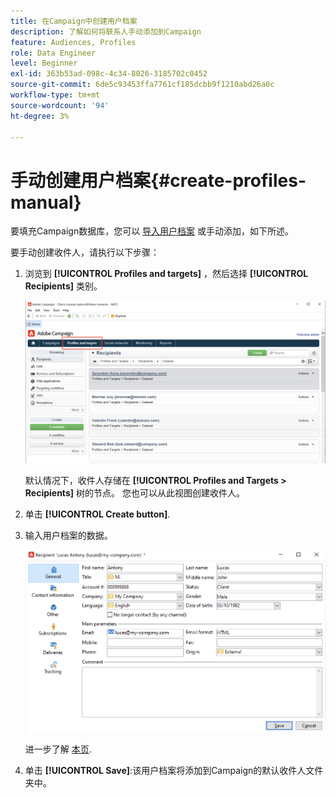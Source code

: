 ```yaml
---
title: 在Campaign中创建用户档案
description: 了解如何将联系人手动添加到Campaign
feature: Audiences, Profiles
role: Data Engineer
level: Beginner
exl-id: 363b53ad-098c-4c34-8026-3185702c0452
source-git-commit: 6de5c93453ffa7761cf185dcbb9f1210abd26a0c
workflow-type: tm+mt
source-wordcount: '94'
ht-degree: 3%

---
```


# 手动创建用户档案{#create-profiles-manual}

要填充Campaign数据库，您可以 [导入用户档案](import-profiles.md) 或手动添加，如下所述。

要手动创建收件人，请执行以下步骤：

1. 浏览到 **[!UICONTROL Profiles and targets]** ，然后选择 **[!UICONTROL Recipients]** 类别。

   ![](assets/profiles-and-targets.png)

   默认情况下，收件人存储在 **[!UICONTROL Profiles and Targets > Recipients]** 树的节点。 您也可以从此视图创建收件人。

1. 单击 **[!UICONTROL Create button]**.
1. 输入用户档案的数据。

   ![](assets/new-recipient.png)

   进一步了解 [本页](view-profiles.md#edit-a-profiles).

1. 单击 **[!UICONTROL Save]**:该用户档案将添加到Campaign的默认收件人文件夹中。
